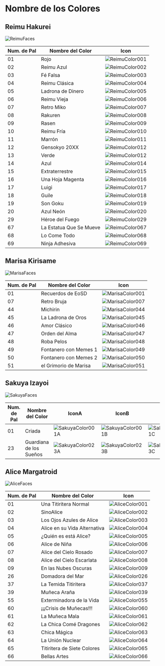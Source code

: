 # Nombre de los Colores

## Reimu Hakurei
![ReimuFaces](https://github.com/IkuTronHD/Touhou-Kagehakuchuumu---Shadow-Daydream/blob/main/img/Select/pl00_ct01.png)

| Num. de Pal | Nombre del Color | Icon |
|----------|---------------|-----------|
| 01 | Rojo | ![ReimuColor001](https://github.com/IkuTronHD/Touhou-Kagehakuchuumu---Shadow-Daydream/blob/main/Reimu/Colors/ES/001.png) |
| 02 | Reimu Azul | ![ReimuColor002](https://github.com/IkuTronHD/Touhou-Kagehakuchuumu---Shadow-Daydream/blob/main/Reimu/Colors/ES/002.png) |
| 03 | Fé Falsa | ![ReimuColor003](https://github.com/IkuTronHD/Touhou-Kagehakuchuumu---Shadow-Daydream/blob/main/Reimu/Colors/ES/003.png) |
| 04 | Reimu Clásica | ![ReimuColor004](https://github.com/IkuTronHD/Touhou-Kagehakuchuumu---Shadow-Daydream/blob/main/Reimu/Colors/ES/004.png) |
| 05 | Ladrona de Dinero | ![ReimuColor005](https://github.com/IkuTronHD/Touhou-Kagehakuchuumu---Shadow-Daydream/blob/main/Reimu/Colors/ES/005.png) |
| 06 | Reimu Vieja | ![ReimuColor006](https://github.com/IkuTronHD/Touhou-Kagehakuchuumu---Shadow-Daydream/blob/main/Reimu/Colors/ES/006.png) |
| 07 | Retro Miko | ![ReimuColor007](https://github.com/IkuTronHD/Touhou-Kagehakuchuumu---Shadow-Daydream/blob/main/Reimu/Colors/ES/007.png) |
| 08 | Rakuren | ![ReimuColor008](https://github.com/IkuTronHD/Touhou-Kagehakuchuumu---Shadow-Daydream/blob/main/Reimu/Colors/ES/008.png) |
| 09 | Rasen | ![ReimuColor009](https://github.com/IkuTronHD/Touhou-Kagehakuchuumu---Shadow-Daydream/blob/main/Reimu/Colors/ES/009.png) |
| 10 | Reimu Fría | ![ReimuColor010](https://github.com/IkuTronHD/Touhou-Kagehakuchuumu---Shadow-Daydream/blob/main/Reimu/Colors/ES/010.png) |
| 11 | Marrón | ![ReimuColor011](https://github.com/IkuTronHD/Touhou-Kagehakuchuumu---Shadow-Daydream/blob/main/Reimu/Colors/ES/011.png) |
| 12 | Gensokyo 20XX | ![ReimuColor012](https://github.com/IkuTronHD/Touhou-Kagehakuchuumu---Shadow-Daydream/blob/main/Reimu/Colors/ES/012.png) |
| 13 | Verde | ![ReimuColor012](https://github.com/IkuTronHD/Touhou-Kagehakuchuumu---Shadow-Daydream/blob/main/Reimu/Colors/ES/013.png) |
| 14 | Azul | ![ReimuColor014](https://github.com/IkuTronHD/Touhou-Kagehakuchuumu---Shadow-Daydream/blob/main/Reimu/Colors/ES/014.png) |
| 15 | Extraterrestre | ![ReimuColor015](https://github.com/IkuTronHD/Touhou-Kagehakuchuumu---Shadow-Daydream/blob/main/Reimu/Colors/ES/015.png) |
| 16 | Una Hoja Magenta | ![ReimuColor016](https://github.com/IkuTronHD/Touhou-Kagehakuchuumu---Shadow-Daydream/blob/main/Reimu/Colors/ES/016.png) |
| 17 | Luigi | ![ReimuColor017](https://github.com/IkuTronHD/Touhou-Kagehakuchuumu---Shadow-Daydream/blob/main/Reimu/Colors/ES/017.png) |
| 18 | Guile | ![ReimuColor018](https://github.com/IkuTronHD/Touhou-Kagehakuchuumu---Shadow-Daydream/blob/main/Reimu/Colors/ES/018.png) |
| 19 | Son Goku | ![ReimuColor019](https://github.com/IkuTronHD/Touhou-Kagehakuchuumu---Shadow-Daydream/blob/main/Reimu/Colors/ES/019.png) |
| 20 | Azul Neón | ![ReimuColor020](https://github.com/IkuTronHD/Touhou-Kagehakuchuumu---Shadow-Daydream/blob/main/Reimu/Colors/ES/020.png) |
| 29 | Héroe del Fuego | ![ReimuColor029](https://github.com/IkuTronHD/Touhou-Kagehakuchuumu---Shadow-Daydream/blob/main/Reimu/Colors/ES/029.png) |
| 67 | La Estatua Que Se Mueve | ![ReimuColor067](https://github.com/IkuTronHD/Touhou-Kagehakuchuumu---Shadow-Daydream/blob/main/Reimu/Colors/ES/067.png) |
| 68 | Lo Come Todo | ![ReimuColor068](https://github.com/IkuTronHD/Touhou-Kagehakuchuumu---Shadow-Daydream/blob/main/Reimu/Colors/ES/068.png) |
| 69 | Ninja Adhesiva | ![ReimuColor069](https://github.com/IkuTronHD/Touhou-Kagehakuchuumu---Shadow-Daydream/blob/main/Reimu/Colors/ES/069.png) |

## Marisa Kirisame
![MarisaFaces](https://github.com/IkuTronHD/Touhou-Kagehakuchuumu---Shadow-Daydream/blob/main/img/Select/pl01_ct01.png)

| Num. de Pal | Nombre del Color | Icon |
|----------|---------------|-----------|
| 01 | Recuerdos de EoSD | ![MarisaColor001](https://github.com/IkuTronHD/Touhou-Kagehakuchuumu---Shadow-Daydream/blob/main/Marisa/Colors/ES/001.png) |
| 07 | Retro Bruja | ![MarisaColor007](https://github.com/IkuTronHD/Touhou-Kagehakuchuumu---Shadow-Daydream/blob/main/Marisa/Colors/ES/007.png) |
| 44 | Michirin | ![MarisaColor044](https://github.com/IkuTronHD/Touhou-Kagehakuchuumu---Shadow-Daydream/blob/main/Marisa/Colors/ES/044.png) |
| 45 | La Ladrona de Oros | ![MarisaColor045](https://github.com/IkuTronHD/Touhou-Kagehakuchuumu---Shadow-Daydream/blob/main/Marisa/Colors/ES/045.png) |
| 46 | Amor Clásico | ![MarisaColor046](https://github.com/IkuTronHD/Touhou-Kagehakuchuumu---Shadow-Daydream/blob/main/Marisa/Colors/ES/046.png) |
| 47 | Orden del Alma | ![MarisaColor047](https://github.com/IkuTronHD/Touhou-Kagehakuchuumu---Shadow-Daydream/blob/main/Marisa/Colors/ES/047.png) |
| 48 | Roba Pelos | ![MarisaColor048](https://github.com/IkuTronHD/Touhou-Kagehakuchuumu---Shadow-Daydream/blob/main/Marisa/Colors/ES/048.png) |
| 49 | Fontanero con Memes 1 | ![MarisaColor049](https://github.com/IkuTronHD/Touhou-Kagehakuchuumu---Shadow-Daydream/blob/main/Marisa/Colors/ES/049.png) |
| 50 | Fontanero con Memes 2 | ![MarisaColor050](https://github.com/IkuTronHD/Touhou-Kagehakuchuumu---Shadow-Daydream/blob/main/Marisa/Colors/ES/050.png) |
| 51 | el Grimorio de Marisa | ![MarisaColor051](https://github.com/IkuTronHD/Touhou-Kagehakuchuumu---Shadow-Daydream/blob/main/Marisa/Colors/ES/051.png) |

## Sakuya Izayoi
![SakuyaFaces](https://github.com/IkuTronHD/Touhou-Kagehakuchuumu---Shadow-Daydream/blob/main/img/Select/pl02a_ct01.png)

| Num. de Pal | Nombre del Color | IconA | IconB | IconC |
|----------|---------------|-----------|-----------|-----------|
| 01 | Criada | ![SakuyaColor001A](https://github.com/IkuTronHD/Touhou-Kagehakuchuumu---Shadow-Daydream/blob/main/Sakuya/Colors/ES/001A.png) | ![SakuyaColor001B](https://github.com/IkuTronHD/Touhou-Kagehakuchuumu---Shadow-Daydream/blob/main/Sakuya/Colors/ES/001B.png) | ![SakuyaColor001C](https://github.com/IkuTronHD/Touhou-Kagehakuchuumu---Shadow-Daydream/blob/main/Sakuya/Colors/ES/001C.png) |
| 23 | Guardiana de los Sueños | ![SakuyaColor023A](https://github.com/IkuTronHD/Touhou-Kagehakuchuumu---Shadow-Daydream/blob/main/Sakuya/Colors/ES/023A.png) | ![SakuyaColor023B](https://github.com/IkuTronHD/Touhou-Kagehakuchuumu---Shadow-Daydream/blob/main/Sakuya/Colors/ES/023B.png) | ![SakuyaColor023C](https://github.com/IkuTronHD/Touhou-Kagehakuchuumu---Shadow-Daydream/blob/main/Sakuya/Colors/ES/023C.png) |

## Alice Margatroid
![AliceFaces](https://github.com/IkuTronHD/Touhou-Kagehakuchuumu---Shadow-Daydream/blob/main/img/Select/pl03_ct01.png)

| Num. de Pal | Nombre del Color | Icon |
|----------|---------------|-----------|
| 01 | Una Titiritera Normal | ![AliceColor001](https://github.com/IkuTronHD/Touhou-Kagehakuchuumu---Shadow-Daydream/blob/main/Alice/Colors/ES/001.png) |
| 02 | SinoAlice | ![AliceColor002](https://github.com/IkuTronHD/Touhou-Kagehakuchuumu---Shadow-Daydream/blob/main/Alice/Colors/ES/002.png) |
| 03 | Los Ojos Azules de Alice | ![AliceColor003](https://github.com/IkuTronHD/Touhou-Kagehakuchuumu---Shadow-Daydream/blob/main/Alice/Colors/ES/003.png) |
| 04 | Alice en su Vida Alternativa | ![AliceColor004](https://github.com/IkuTronHD/Touhou-Kagehakuchuumu---Shadow-Daydream/blob/main/Alice/Colors/ES/004.png) |
| 05 | ¿Quién es está Alice? | ![AliceColor005](https://github.com/IkuTronHD/Touhou-Kagehakuchuumu---Shadow-Daydream/blob/main/Alice/Colors/ES/005.png) |
| 06 | Alice de Niña | ![AliceColor006](https://github.com/IkuTronHD/Touhou-Kagehakuchuumu---Shadow-Daydream/blob/main/Alice/Colors/ES/006.png) |
| 07 | Alice del Cielo Rosado | ![AliceColor007](https://github.com/IkuTronHD/Touhou-Kagehakuchuumu---Shadow-Daydream/blob/main/Alice/Colors/ES/007.png) |
| 08 | Alice del Cielo Escarlata | ![AliceColor008](https://github.com/IkuTronHD/Touhou-Kagehakuchuumu---Shadow-Daydream/blob/main/Alice/Colors/ES/008.png) |
| 09 | En las Nubes Oscuras | ![AliceColor009](https://github.com/IkuTronHD/Touhou-Kagehakuchuumu---Shadow-Daydream/blob/main/Alice/Colors/ES/009.png) |
| 26 | Domadora del Mar | ![AliceColor026](https://github.com/IkuTronHD/Touhou-Kagehakuchuumu---Shadow-Daydream/blob/main/Alice/Colors/ES/026.png) |
| 37 | La Temida Titiritera | ![AliceColor037](https://github.com/IkuTronHD/Touhou-Kagehakuchuumu---Shadow-Daydream/blob/main/Alice/Colors/ES/037.png) |
| 39 | Muñeca Araña | ![AliceColor039](https://github.com/IkuTronHD/Touhou-Kagehakuchuumu---Shadow-Daydream/blob/main/Alice/Colors/ES/039.png) |
| 55 | Exterminadora de la Vida | ![AliceColor055](https://github.com/IkuTronHD/Touhou-Kagehakuchuumu---Shadow-Daydream/blob/main/Alice/Colors/ES/055.png) |
| 60 | ¡¡¡Crisis de Muñecas!!! | ![AliceColor060](https://github.com/IkuTronHD/Touhou-Kagehakuchuumu---Shadow-Daydream/blob/main/Alice/Colors/ES/060.png) |
| 61 | La Muñeca Mala | ![AliceColor061](https://github.com/IkuTronHD/Touhou-Kagehakuchuumu---Shadow-Daydream/blob/main/Alice/Colors/ES/061.png) |
| 62 | La Chica Comé Dragones | ![AliceColor062](https://github.com/IkuTronHD/Touhou-Kagehakuchuumu---Shadow-Daydream/blob/main/Alice/Colors/ES/062.png) |
| 63 | Chica Mágica | ![AliceColor063](https://github.com/IkuTronHD/Touhou-Kagehakuchuumu---Shadow-Daydream/blob/main/Alice/Colors/ES/063.png) |
| 64 | La Unión Nuclear | ![AliceColor064](https://github.com/IkuTronHD/Touhou-Kagehakuchuumu---Shadow-Daydream/blob/main/Alice/Colors/ES/064.png) |
| 65 | Titiritera de Siete Colores | ![AliceColor065](https://github.com/IkuTronHD/Touhou-Kagehakuchuumu---Shadow-Daydream/blob/main/Alice/Colors/ES/065.png) |
| 66 | Bellas Artes | ![AliceColor066](https://github.com/IkuTronHD/Touhou-Kagehakuchuumu---Shadow-Daydream/blob/main/Alice/Colors/ES/066.png) |
